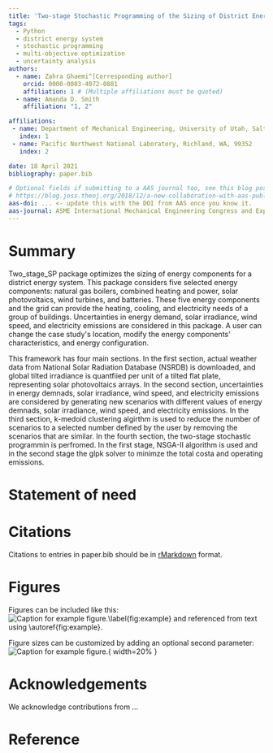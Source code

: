 ```yaml
---
title: 'Two-stage Stochastic Programming of the Sizing of District Energy Systems'
tags:
  - Python
  - district energy system
  - stochastic programming
  - multi-objective optimization
  - uncertainty analysis
authors:
  - name: Zahra Ghaemi^[Corresponding author]
    orcid: 0000-0003-4072-0881
    affiliation: 1 # (Multiple affiliations must be quoted)
  - name: Amanda D. Smith
    affiliation: "1, 2"

affiliations:
 - name: Department of Mechanical Engineering, University of Utah, Salt Lake City, UT 84112
   index: 1
 - name: Pacific Northwest National Laboratory, Richland, WA, 99352
   index: 2

date: 18 April 2021
bibliography: paper.bib

# Optional fields if submitting to a AAS journal too, see this blog post:
# https://blog.joss.theoj.org/2018/12/a-new-collaboration-with-aas-publishing
aas-doi: ... <- update this with the DOI from AAS once you know it.
aas-journal: ASME International Mechanical Engineering Congress and Exposition
---
```


# Summary
Two_stage_SP package optimizes the sizing of energy components for a district energy system. This package considers five selected energy components: natural gas boilers, combined heating and power, solar photovoltaics, wind turbines, and batteries. These five energy components and the grid can provide the heating, cooling, and electricity needs of a group of buildings. Uncertainties in energy demand, solar irradiance, wind speed, and electricity emissions are considered in this package. A user can change the case study's location, modify the energy components' characteristics, and energy configuration. 

This framework has four main sections. In the first section, actual weather data from National Solar Radiation Database (NSRDB) is downloaded, and global tilted irradiance is quantfiied per unit of a tilted flat plate, representing solar photovoltaics arrays. In the second section, uncertainties in energy demnads, solar irradiance, wind speed, and electricity emissions are considered by generating new scenarios with different values of energy demnads, solar irradiance, wind speed, and electricity emissions. In the third section, k-medoid clustering algirthm is used to reduce the number of scenarios to a selected number defined by the user by removing the scenarios that are similar. In the fourth section, the two-stage stochastic programmin is perfromed. In the first stage, NSGA-II algorithm is used and in the second stage the glpk solver to minimze the total costa and operating emissions. 

# Statement of need




# Citations

Citations to entries in paper.bib should be in
[rMarkdown](http://rmarkdown.rstudio.com/authoring_bibliographies_and_citations.html)
format.


# Figures

Figures can be included like this:
![Caption for example figure.\label{fig:example}](figure.png)
and referenced from text using \autoref{fig:example}.

Figure sizes can be customized by adding an optional second parameter:
![Caption for example figure.](figure.png){ width=20% }

# Acknowledgements

We acknowledge contributions from ...

# Reference
